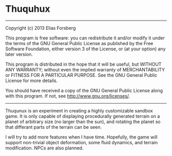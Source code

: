 Thuquhux
========

--------
Copyright (c) 2013 Elias Forsberg

This program is free software: you can redistribute it and/or modify
it under the terms of the GNU General Public License as published by
the Free Software Foundation, either version 3 of the License, or
(at your option) any later version.

This program is distributed in the hope that it will be useful,
but WITHOUT ANY WARRANTY; without even the implied warranty of
MERCHANTABILITY or FITNESS FOR A PARTICULAR PURPOSE. See the
GNU General Public License for more details.

You should have received a copy of the GNU General Public License
along with this program. If not, see <http://www.gnu.org/licenses/>.

--------

Thuqunux is an experiment in creating a highly customizable sandbox 
game. It is only capable of displaying procedurally generated terrain
on a planet of arbitrary size (no larger than the sun), and rotating 
the planet so that differant parts of the terrain can be seen. 

I will try to add more features when I have time. Hopefully, the 
game will support non-trivial object deformation, some fluid dynamics,
and terrain modification. NPCs are also planned. 